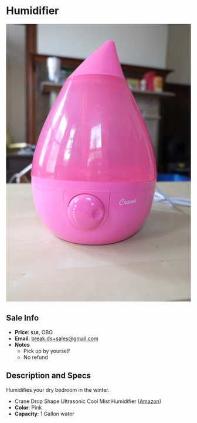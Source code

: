 # Humidifier

![Humidifier](https://github.com/breakds/moving-sales/blob/master/photo/resized/humidifier.png)

## Sale Info

* **Price**: **`$10`**, OBO
* **Email**: break.ds+sales@gmail.com
* **Notes** 
  * Pick up by yourself
  * No refund

## Description and Specs

Humidifies your dry bedroom in the winter.

* Crane Drop Shape Ultrasonic Cool Mist Humidifier ([Amazon](https://www.amazon.com/Crane-Ultrasonic-Humidifier-Gallon-output/dp/B007P9QXR8))
* **Color**: Pink
* **Capacity**: 1 Gallon water
